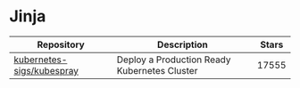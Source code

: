 # Jinja

| Repository                                                                | Description                                  | Stars |
| ------------------------------------------------------------------------- | -------------------------------------------- | ----- |
| [kubernetes-sigs/kubespray](https://github.com/kubernetes-sigs/kubespray) | Deploy a Production Ready Kubernetes Cluster | 17555 |

